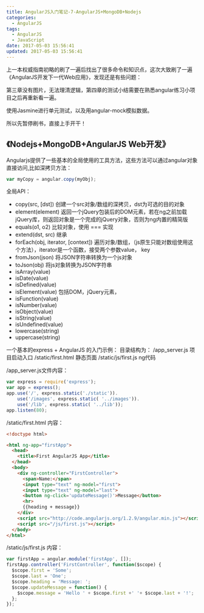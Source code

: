 ```yaml
---
title: AngularJS入门笔记-7-AngularJS+MongoDB+Nodejs
categories:
  - AngularJS
tags:
  - AngularJS
  - JavaScript
date: 2017-05-03 15:56:41
updated: 2017-05-03 15:56:41
---
```


上一本权威指南初略的刷了一遍后找出了很多命令和知识点，这次大致刷了一遍《AngularJS开发下一代Web应用》，发现还是有些问题：

第三章没有图片，无法理清逻辑，第四章的测试小结需要在熟悉angular练习小项目之后再重新看一遍。

使用Jasmine进行单元测试，以及用angular-mock模拟数据。

所以先暂停刷书，直接上手开干！

## 《Nodejs+MongoDB+AngularJS Web开发》

Angularjs提供了一些基本的全局使用的工具方法，这些方法可以通过angular对象直接访问,比如深拷贝方法：
```js
var myCopy = angular.copy(myObj);
```
全局API：
- copy(src, [dst]) 创建一个src对象/数组的深拷贝，dst为可选的目的对象
- element(element) 返回一个jQuery包装后的DOM元素，若在ng之前加载jQuery库，则返回对象是一个完成的jQuery对象，否则为ng内置的精简版
- equals(o1, o2) 比较对象，使用 === 实现
- extend(dst, src) 继承
- forEach(obj, iterator, [context]) 遍历对象/数组，（js原生只能对数组使用这个方法），iterator是一个函数，接受两个参数value， key
- fromJson(json) 将JSON字符串转换为一个js对象
- toJson(obj) 将js对象转换为JSON字符串
- isArray(value)
- isDate(value)
- isDefined(value)
- isElement(value) 包括DOM，jQuery元素，
- isFunction(value)
- isNumber(value)
- isObject(value)
- isString(value)
- isUndefined(value)
- lowercase(string)
- uppercase(string)

一个基本的express + AngularJS 的入门示例：
目录结构为：
/app_server.js 项目启动入口
/static/first.html 静态页面
/static/js/first.js ng代码

/app_server.js文件内容：
```js
var express = require('express');
var app = express();
app.use('/', express.static('./static')).
    use('/images', express.static( '../images')).
    use('/lib', express.static( '../lib'));
app.listen(80);
```

/static/first.html 内容：
```html
<!doctype html>

<html ng-app="firstApp">
  <head>
    <title>First AngularJS App</title>
  </head>
  <body>
    <div ng-controller="FirstController">
      <span>Name:</span>
      <input type="text" ng-model="first">
      <input type="text" ng-model="last">
      <button ng-click='updateMessage()'>Message</button>
      <hr>
      {{heading + message}}
    </div>
    <script src="http://code.angularjs.org/1.2.9/angular.min.js"></script>
    <script src="/js/first.js"></script>
  </body>
</html>
```

/static/js/first.js 内容：
```js
var firstApp = angular.module('firstApp', []);
firstApp.controller('FirstController', function($scope) {
  $scope.first = 'Some';
  $scope.last = 'One';
  $scope.heading = 'Message: ';
  $scope.updateMessage = function() {
    $scope.message = 'Hello ' + $scope.first +' '+ $scope.last + '!';
  };
});
```